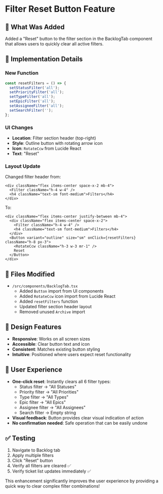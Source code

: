 # Filter Reset Button Feature

## 🎯 **What Was Added**

Added a "Reset" button to the filter section in the BacklogTab component that allows users to quickly clear all active filters.

## 🔧 **Implementation Details**

### New Function

```typescript
const resetFilters = () => {
  setStatusFilter('all');
  setPriorityFilter('all');
  setTypeFilter('all');
  setEpicFilter('all');
  setAssigneeFilter('all');
  setSearchFilter('');
};
```

### UI Changes

- **Location**: Filter section header (top-right)
- **Style**: Outline button with rotating arrow icon
- **Icon**: `RotateCcw` from Lucide React
- **Text**: "Reset"

### Layout Update

Changed filter header from:

```tsx
<div className="flex items-center space-x-2 mb-4">
  <Filter className="h-4 w-4" />
  <h4 className="text-sm font-medium">Filters</h4>
</div>
```

To:

```tsx
<div className="flex items-center justify-between mb-4">
  <div className="flex items-center space-x-2">
    <Filter className="h-4 w-4" />
    <h4 className="text-sm font-medium">Filters</h4>
  </div>
  <Button variant="outline" size="sm" onClick={resetFilters} className="h-8 px-3">
    <RotateCcw className="h-3 w-3 mr-1" />
    Reset
  </Button>
</div>
```

## 📁 **Files Modified**

- `/src/components/BacklogTab.tsx`
  - Added `Button` import from UI components
  - Added `RotateCcw` icon import from Lucide React
  - Added `resetFilters` function
  - Updated filter section header layout
  - Removed unused `Archive` import

## 🎨 **Design Features**

- **Responsive**: Works on all screen sizes
- **Accessible**: Clear button text and icon
- **Consistent**: Matches existing button styling
- **Intuitive**: Positioned where users expect reset functionality

## 🚀 **User Experience**

- **One-click reset**: Instantly clears all 6 filter types:
  - Status filter → "All Statuses"
  - Priority filter → "All Priorities"
  - Type filter → "All Types"
  - Epic filter → "All Epics"
  - Assignee filter → "All Assignees"
  - Search filter → Empty string
- **Visual feedback**: Button provides clear visual indication of action
- **No confirmation needed**: Safe operation that can be easily undone

## ✅ **Testing**

1. Navigate to Backlog tab
2. Apply multiple filters
3. Click "Reset" button
4. Verify all filters are cleared ✅
5. Verify ticket list updates immediately ✅

This enhancement significantly improves the user experience by providing a quick way to clear complex filter combinations!
